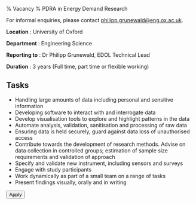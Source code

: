 % Vacancy
% PDRA in Energy Demand Research

For informal enquiries, please contact <a href='mailto:philipp.grunewald@eng.ox.ac.uk'>philipp.grunewald@eng.ox.ac.uk</a>.

**Location**
: University of Oxford

**Department**
: Engineering Science

**Reporting to**
: Dr Philipp Grunewald, EDOL Technical Lead

**Duration**
: 3 years (Full time, part time or flexible working)

Tasks
-----

- Handling large amounts of data including personal and sensitive information
- Developing software to interact with and interrogate data
- Develop visualisation tools to explore and highlight patterns in the data
- Automate analysis, validation, sanitisation and processing of raw data
- Ensuring data is held securely, guard against data loss of unauthorised access
- Contribute towards the development of research methods. Advise on data collection in controlled groups; estimation of sample size requirements and validation of approach
- Specify and validate new instrument, including sensors and surveys
- Engage with study participants
- Work dynamically as part of a small team on a range of tasks
- Present findings visually, orally and in writing

[<button>Apply</button>](https://my.corehr.com/pls/uoxrecruit/erq_jobspec_version_4.display_form?p_company=10&p_internal_external=E&p_display_in_irish=N&p_process_type=&p_applicant_no=&p_form_profile_detail=&p_display_apply_ind=Y&p_refresh_search=Y&p_recruitment_id=162796)
